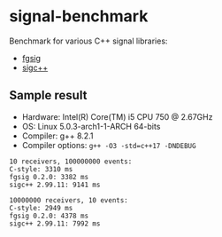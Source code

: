 # signal-benchmark
Benchmark for various C++ signal libraries:
* [fgsig](https://github.com/fgoujeon/signal)
* [sigc++](https://github.com/libsigcplusplus/libsigcplusplus)

## Sample result
* Hardware: Intel(R) Core(TM) i5 CPU 750 @ 2.67GHz
* OS: Linux 5.0.3-arch1-1-ARCH 64-bits
* Compiler: g++ 8.2.1
* Compiler options: `g++ -O3 -std=c++17 -DNDEBUG`

```
10 receivers, 100000000 events:
C-style: 3310 ms
fgsig 0.2.0: 3382 ms
sigc++ 2.99.11: 9141 ms

10000000 receivers, 10 events:
C-style: 2949 ms
fgsig 0.2.0: 4378 ms
sigc++ 2.99.11: 7992 ms
```
